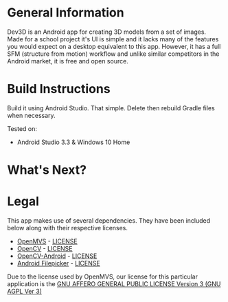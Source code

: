 # General Information

Dev3D is an Android app for creating 3D models from a set of images. Made for a school project it's UI is simple and it lacks many of the features you would expect on a desktop equivalent to this app. However, it has a full SFM (structure from motion) workflow and unlike similar competitors in the Android market, it is free and open source.

# Build Instructions
Build it using Android Studio. That simple. Delete then rebuild Gradle files when necessary.

Tested on:
 - Android Studio 3.3 & Windows 10 Home

# What's Next?

# Legal
This app makes use of several dependencies. They have been included below along with their respective licenses.

 - [OpenMVS](https://github.com/cdcseacave/openMVS) - [LICENSE](https://raw.githubusercontent.com/cdcseacave/openMVS/master/LICENSE)
 - [OpenCV](https://opencv.org/) - [LICENSE](https://opencv.org/license.html)
 - [OpenCV-Android](https://github.com/quickbirdstudios/opencv-android) - [LICENSE](https://github.com/quickbirdstudios/opencv-android/blob/master/LICENSE)
 - [Android Filepicker](https://github.com/Angads25/android-filepicker) - [LICENSE](https://github.com/Angads25/android-filepicker/blob/release/LICENSE)

Due to the license used by OpenMVS, our license for this particular application is the [GNU AFFERO GENERAL PUBLIC LICENSE Version 3 (GNU AGPL Ver 3)](https://raw.githubusercontent.com/Jacoder23/3DGen/master/Pro3D/LICENSE.txt)
